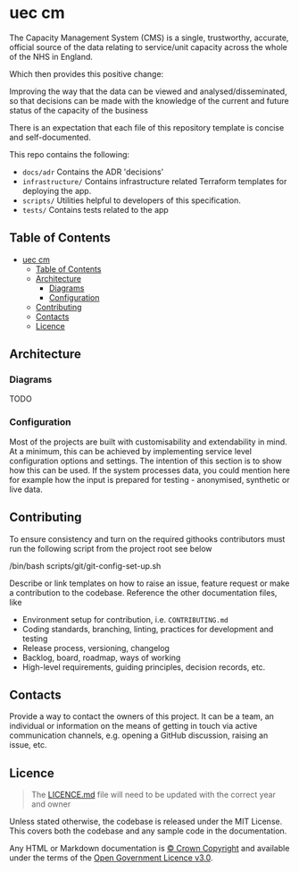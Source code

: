 # uec cm

The Capacity Management System (CMS) is a single, trustworthy, accurate, official source of the data relating to service/unit capacity across the whole of the NHS in England.

Which then provides this positive change:

Improving the way that the data can be viewed and analysed/disseminated, so that decisions can be made with the knowledge of the current and future status of the capacity of the business

There is an expectation that each file of this repository template is concise and self-documented.

This repo contains the following:
- `docs/adr` Contains the ADR 'decisions'
- `infrastructure/` Contains infrastructure related Terraform templates for deploying the app.
- `scripts/` Utilities helpful to developers of this specification.
- `tests/` Contains tests related to the app

## Table of Contents

- [uec cm](#uec-cm)
  - [Table of Contents](#table-of-contents)
  - [Architecture](#architecture)
    - [Diagrams](#diagrams)
    - [Configuration](#configuration)
  - [Contributing](#contributing)
  - [Contacts](#contacts)
  - [Licence](#licence)

## Architecture

### Diagrams

TODO

### Configuration

Most of the projects are built with customisability and extendability in mind. At a minimum, this can be achieved by implementing service level configuration options and settings. The intention of this section is to show how this can be used. If the system processes data, you could mention here for example how the input is prepared for testing - anonymised, synthetic or live data.

## Contributing

To ensure consistency and turn on the required githooks contributors must run the following script from the project root see below

/bin/bash scripts/git/git-config-set-up.sh

Describe or link templates on how to raise an issue, feature request or make a contribution to the codebase. Reference the other documentation files, like

- Environment setup for contribution, i.e. `CONTRIBUTING.md`
- Coding standards, branching, linting, practices for development and testing
- Release process, versioning, changelog
- Backlog, board, roadmap, ways of working
- High-level requirements, guiding principles, decision records, etc.

## Contacts

Provide a way to contact the owners of this project. It can be a team, an individual or information on the means of getting in touch via active communication channels, e.g. opening a GitHub discussion, raising an issue, etc.

## Licence

> The [LICENCE.md](./LICENCE.md) file will need to be updated with the correct year and owner

Unless stated otherwise, the codebase is released under the MIT License. This covers both the codebase and any sample code in the documentation.

Any HTML or Markdown documentation is [© Crown Copyright](https://www.nationalarchives.gov.uk/information-management/re-using-public-sector-information/uk-government-licensing-framework/crown-copyright/) and available under the terms of the [Open Government Licence v3.0](https://www.nationalarchives.gov.uk/doc/open-government-licence/version/3/).
